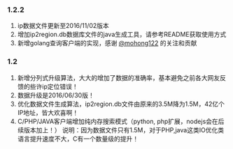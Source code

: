 ### 1.2.2

1. ip数据文件更新至2016/11/02版本
2. 增加ip2region.db数据库文件的java生成工具，请参考README获取使用方式
3. 新增golang查询客户端的实现，感谢 [@mohong122](https://github.com/mohong122) 的关注和贡献

### 1.2

1. 新增分列式升级算法，大大的增加了数据的准确率，基本避免之前各大网友反馈的些许ip定位错误！
2. 数据升级是2016/06/30版！
3. 优化数据文件生成算法，ip2region.db文件由原来的3.5M降为1.5M，42亿个IP地址，皆大欢喜啊！
4. C/PHP/JAVA客户端增加纯内存搜索模式（python, php扩展，nodejs会在后续版本加上！）
说明：因为数据文件只有1.5M，对于PHP,java这类IO优化类语言提升速度不大，C有一个数量级的提升！
